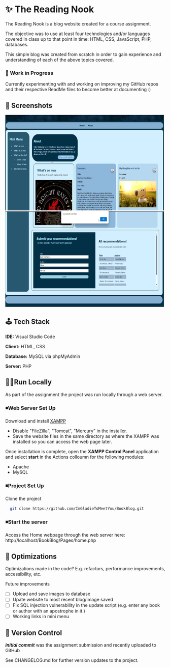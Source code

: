 
# ✨ The Reading Nook

The Reading Nook is a blog website created for a course assignment. 

The objective was to use at least four technologies and/or languages covered in class up to that point in time: HTML, CSS, JavaScript, PHP, databases. 

This simple blog was created from scratch in order to gain experience and understanding of each of the above topics covered.

### 🔧 Work in Progress
Currently experimenting with and working on improving my GitHub repos and their respective ReadMe files to become better at documenting  :)

## 📸 Screenshots
<img src="https://github.com/ImGladieToMeetYou/BookBlog/blob/main/Images/README/BookBlog1.png" alt="Description" width="500" height="300"/>
<img src="https://github.com/ImGladieToMeetYou/BookBlog/blob/main/Images/README/BookBlog2.png" alt="Description" width="500" height="300"/>

## 🕹 Tech Stack

**IDE:** Visual Studio Code

**Client:** HTML, CSS

**Database:** MySQL via phpMyAdmin

**Server:** PHP


## 👩‍💻Run Locally
As part of the assignment the project was run locally through a web server.

### ◾️Web Server Set Up
Download and install [XAMPP](https://www.apachefriends.org/about.html)
- Disable "FileZilla", "Tomcat", "Mercury" in the installer.
- Save the website files in the same directory as where the XAMPP was installed so you can access the web page later.

Once installation is complete, open the **XAMPP Control Panel** application and select **start** in the Actions colloumn for the following modules:
- Apache 
- MySQL

### ◾️Project Set Up

Clone the project
```bash
  git clone https://github.com/ImGladieToMeetYou/BookBlog.git
```

### ◾️Start the server
Access the Home webpage through the web server here: http://localhost/BookBlog/Pages/home.php


## 📝 Optimizations

Optimizations made in the code? E.g. refactors, performance improvements, accessibility, etc.

Future improvements
- [ ]   Upload and save images to database
- [ ]   Upate website to most recent blog/image saved
- [ ]   Fix SQL injection vulnerability in the update script (e.g. enter any book or author with an apostrophe in it.)
- [ ]   Working links in mini menu

## 🧩 Version Control

***initial commit*** was the assignment submission and recently uploaded to GitHub

See CHANGELOG.md for further version updates to the project. 
